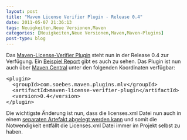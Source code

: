 ```yaml
---
layout: post
title: "Maven License Verifier Plugin - Release 0.4"
date: 2011-05-07 21:36:13
tags: Neuigkeiten,Neue Versionen,Maven
categories: [Neuigkeiten,Neue Versionen,Maven,Maven-Plugins]
post-type: blog
---
```

Das <a href="http://khmarbaise.github.com/Maven-License-Verifier-Plugin"  title="Maven License Verifier Plugin Site">Maven-License-Verifier Plugin</a> steht nun in der Release 0.4 zur Verfügung. Ein <a href="http://khmarbaise.github.com/mlvp-example/licenseverifierreport.html">Beispiel Report</a> gibt es auch zu sehen. Das Plugin ist nun auch über <a href="http://repo2.maven.org/maven2/com/soebes/maven/plugins/mlv/maven-license-verifier-plugin/0.4/">Maven Central</a> unter den folgenden Koordinaten verfügbar:<br/>
<pre>
&lt;plugin&gt;
  &lt;groupId&gt;com.soebes.maven.plugins.mlv&lt;/groupId&gt;
  &lt;artifactId&gt;maven-license-verifier-plugin&lt;/artifactId&gt;
  &lt;version&gt;0.4&lt;/version&gt;
&lt;/plugin&gt;
</pre>
<p>Die wichtigste Änderung ist nun, dass die licenses.xml Datei nun auch in einem <a href="http://khmarbaise.github.com/Maven-License-Verifier-Plugin/configuration.html">separaten Artefakt abgelegt werden kann</a> und somit die Notwendigkeit entfällt die Licenses.xml Datei immer im Projekt selbst zu haben.</p>
